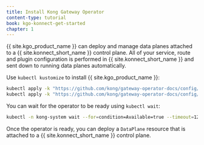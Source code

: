 ```yaml
---
title: Install Kong Gateway Operator
content-type: tutorial
book: kgo-konnect-get-started
chapter: 1
---
```


{{ site.kgo_product_name }} can deploy and manage data planes attached to a {{ site.konnect_short_name }} control plane. All of your service, route and plugin configuration is performed in {{ site.konnect_short_name }} and sent down to running data planes automatically.

Use `kubectl kustomize` to install {{ site.kgo_product_name }}:

```bash
kubectl apply -k "https://github.com/kong/gateway-operator-docs/config/crd?submodules=false" --server-side
kubectl apply -k "https://github.com/kong/gateway-operator-docs/config/default?submodules=false"
```

You can wait for the operator to be ready using `kubectl wait`:

```bash
kubectl -n kong-system wait --for=condition=Available=true --timeout=120s deployment/gateway-operator-controller-manager
```

Once the operator is ready, you can deploy a `DataPlane` resource that is attached to a {{ site.konnect_short_name }} control plane.